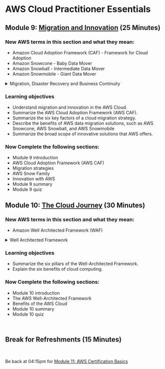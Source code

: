 # AWS Cloud Practitioner Essentials

## Module 9: [Migration and Innovation](https://mm.tt/map/2398189584) (25 Minutes)

### New AWS terms in this section and what they mean:
* Amazon Cloud Adoption Framework (CAF) - Framework for Cloud Adoption
* Amazon Snowcone - Baby Data Mover
* Amazon Snowball - Intermediate Data Mover
* Amazon Snowmobile - Giant Data Mover

<details class="faq box"><summary>Migration, Disaster Recovery and Business Continuity</summary>
<p>

![image](https://www.awsgeek.com/AWS-Snow-Family/AWS-Snow-Family.jpg)

</p>
</details>

### Learning objectives
* Understand migration and innovation in the AWS Cloud.
* Summarize the AWS Cloud Adoption Framework (AWS CAF). 
* Summarize the six key factors of a cloud migration strategy.
* Describe the benefits of AWS data migration solutions, such as AWS Snowcone, AWS Snowball, and AWS Snowmobile
* Summarize the broad scope of innovative solutions that AWS offers.

### Now Complete the following sections:
* Module 9 introduction
* AWS Cloud Adoption Framework (AWS CAF)
* Migration strategies
* AWS Snow Family
* Innovation with AWS
* Module 9 summary
* Module 9 quiz

## Module 10: [The Cloud Journey](https://mm.tt/map/2398189641) (30 Minutes)

### New AWS terms in this section and what they mean:
* Amazon Well Architected Framework (WAF)

<details class="faq box"><summary>Well Architected Framework</summary>
<p>

![image](https://www.awsgeek.com/AWS-Well-Architected-Framework/AWS-Well-Architected-Framework.jpg)

</p>
</details>

### Learning objectives
* Summarize the six pillars of the Well-Architected Framework.  
* Explain the six benefits of cloud computing.

### Now Complete the following sections:
* Module 10 introduction
* The AWS Well-Architected Framework
* Benefits of the AWS Cloud
* Module 10 summary
* Module 10 quiz
<br>

## Break for Refreshments (15 Minutes)
<br>

Be back at 04:15pm for [Module 11: AWS Certification Basics](https://github.com/jamesbuckett/aws-cloud-practitioner-essentials/blob/main/07-seventh-time-block.md)
